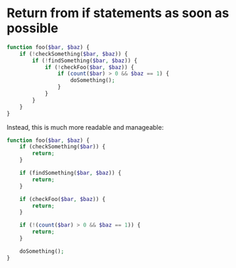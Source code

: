# Return from if statements as soon as possible

```php
function foo($bar, $baz) {
    if (!checkSomething($bar, $baz)) {
        if (!findSomething($bar, $baz)) {
            if (!checkFoo($bar, $baz)) {
                if (count($bar) > 0 && $baz == 1) {
                    doSomething();
                }
            }
        }
    }
}
```

Instead, this is much more readable and manageable:

```php
function foo($bar, $baz) {
    if (checkSomething($bar)) {
        return;
    }

    if (findSomething($bar, $baz)) {
        return;
    }

    if (checkFoo($bar, $baz)) {
        return;
    }

    if (!(count($bar) > 0 && $baz == 1)) {
        return;
    }

    doSomething();
}
```
